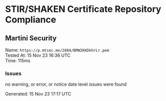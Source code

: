 # STIR/SHAKEN Certificate Repository Compliance

## Martini Security

Name: `https://p.mtsec.me/2884/BMW2KKDkhrLr.pem`\
Tested At: 15 Nov 23 16:36 UTC\
Time: 115ms

### Issues

no warning, or error, or notice date level issues were found

Generated: 15 Nov 23 17:17 UTC